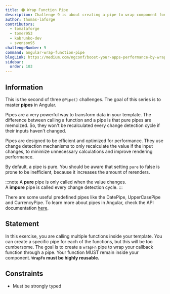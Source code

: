 ```yaml
---
title: 🟠 Wrap Function Pipe
description: Challenge 9 is about creating a pipe to wrap component fonctions
author: thomas-laforge
contributors:
  - tomalaforge
  - tomer953
  - kabrunko-dev
  - svenson95
challengeNumber: 9
command: angular-wrap-function-pipe
blogLink: https://medium.com/ngconf/boost-your-apps-performance-by-wrapping-your-functions-inside-a-pipe-7e889a901d1d
sidebar:
  order: 103
---
```


## Information

This is the second of three `@Pipe()` challenges. The goal of this series is to master **pipes** in Angular.

Pipes are a very powerful way to transform data in your template. The difference between calling a function and a pipe is that pure pipes are memoized. So, they won't be recalculated every change detection cycle if their inputs haven't changed.

Pipes are designed to be efficient and optimized for performance. They use change detection mechanisms to only recalculate the value if the input changes, to minimize unnecessary calculations and improve rendering performance.

By default, a pipe is pure. You should be aware that setting `pure` to false is prone to be inefficient, because it increases the amount of rerenders.

:::note
A **pure** pipe is only called when the value changes.\
A **impure** pipe is called every change detection cycle.
:::

There are some useful predefined pipes like the DatePipe, UpperCasePipe and CurrencyPipe. To learn more about pipes in Angular, check the API documentation [here](https://angular.dev/guide/pipes).

## Statement

In this exercise, you are calling multiple functions inside your template. You can create a specific pipe for each of the functions, but this will be too cumbersome.
The goal is to create a `wrapFn` pipe to wrap your callback function through a pipe. Your function MUST remain inside your component. **`WrapFn` must be highly reusable.**

## Constraints

- Must be strongly typed
